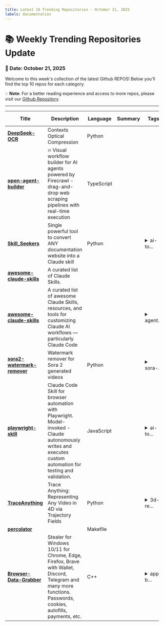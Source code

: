 ```yaml
---
title: Latest 10 Trending Repositories - October 21, 2025
labels: documentation
---
```

# 📚 Weekly Trending Repositories Update

### 📅 Date: October 21, 2025

Welcome to this week's collection of the latest Github REPOS! Below you'll find the top 10 repos for each category.

💡 **Note**: For a better reading experience and access to more repos, please visit our [Github Repository](https://github.com/marc-ko/daily-trending-repo).

---

| **Title** | **Description** | **Language** | **Summary** | **Tags** | **Stars Count** |
| --- | --- | --- | --- | --- | --- |
| **[DeepSeek-OCR](https://github.com/deepseek-ai/DeepSeek-OCR)** | Contexts Optical Compression | Python |  |  | 4352 |
| **[open-agent-builder](https://github.com/firecrawl/open-agent-builder)** | 🔥 Visual workflow builder for AI agents powered by Firecrawl - drag-and-drop web scraping pipelines with real-time execution | TypeScript |  |  | 1294 |
| **[Skill_Seekers](https://github.com/yusufkaraaslan/Skill_Seekers)** | Single powerful tool to convert ANY documentation website into a Claude skill | Python |  | <details><summary>ai-to...</summary><p>ai-tools, automation, claude-ai, claude-skills, documentation, documentation-generator, mcp, mcp-server, python, web-scraping</p></details> | 1280 |
| **[awesome-claude-skills](https://github.com/BehiSecc/awesome-claude-skills)** | A curated list of Claude Skills. |  |  |  | 1029 |
| **[awesome-claude-skills](https://github.com/travisvn/awesome-claude-skills)** | A curated list of awesome Claude Skills, resources, and tools for customizing Claude AI workflows — particularly Claude Code |  |  | <details><summary>agent...</summary><p>agentic-coding, anthropic, awesome, awesome-list, awesome-lists, claude, claude-ai, claude-code, claude-desktop, claude-skills, claudeskills</p></details> | 446 |
| **[sora2-watermark-remover](https://github.com/Lsangeles/sora2-watermark-remover)** | Watermark remover for Sora 2 generated videos | Python |  | <details><summary>sora-...</summary><p>sora-ai, sora2, sora2-watermark-remover</p></details> | 299 |
| **[playwright-skill](https://github.com/lackeyjb/playwright-skill)** | Claude Code Skill for browser automation with Playwright. Model-invoked - Claude autonomously writes and executes custom automation for testing and validation. | JavaScript |  | <details><summary>ai-to...</summary><p>ai-tools, automation, browser-automation, claude, claude-code, claude-plugin, claude-skills, developer-tools, e2e-testing, model-invoked, nodejs, playwright, web-testing</p></details> | 269 |
| **[TraceAnything](https://github.com/ByteDance-Seed/TraceAnything)** | Trace Anything: Representing Any Video in 4D via Trajectory Fields | Python |  | <details><summary>3d-re...</summary><p>3d-reconstruction, 4d-reconstruction, computer-vision</p></details> | 262 |
| **[percolator](https://github.com/aeyakovenko/percolator)** |  | Makefile |  |  | 230 |
| **[Browser-Data-Grabber](https://github.com/sankha-ghosh/Browser-Data-Grabber)** | Stealer for Windows 10/11 for Chrome, Edge, Firefox, Brave with Wallet, Discord, Telegram and many more functions. Passwords, cookies, autofills, payments, etc. | C++ |  | <details><summary>app-b...</summary><p>app-bound, autofills, brave, chrome, cookies, credit-card, edge, encryption, exploit, firefox, fud, grabber, malware, passwords, payments, stealer, undetectable, wallet, windows</p></details> | 207 |

